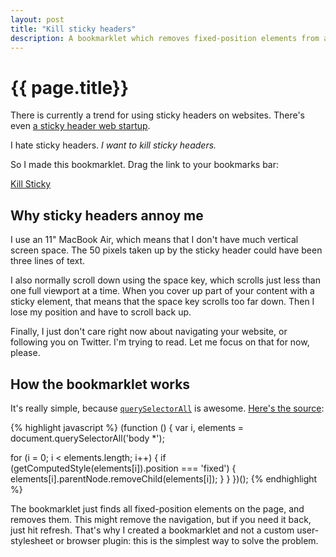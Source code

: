 ```yaml
---
layout: post
title: "Kill sticky headers"
description: A bookmarklet which removes fixed-position elements from a page.
---
```


# {{ page.title}}

There is currently a trend for using sticky headers on websites. There's even [a sticky header web startup][hellobar].

I hate sticky headers. _I want to kill sticky headers._

[hellobar]: http://www.hellobar.com/

So I made this bookmarklet. Drag the link to your bookmarks bar:

<div class="bookmarklet"><a href="javascript:(function()%7B(function%20()%20%7Bvar%20i%2C%20elements%20%3D%20document.querySelectorAll('body%20*')%3Bfor%20(i%20%3D%200%3B%20i%20%3C%20elements.length%3B%20i%2B%2B)%20%7Bif%20(getComputedStyle(elements%5Bi%5D).position%20%3D%3D%3D%20'fixed')%20%7Belements%5Bi%5D.parentNode.removeChild(elements%5Bi%5D)%3B%7D%7D%7D)()%7D)()">Kill Sticky</a></div>

## Why sticky headers annoy me

I use an 11" MacBook Air, which means that I don't have much vertical screen space. The 50 pixels taken up by the sticky header could have been three lines of text.

I also normally scroll down using the space key, which scrolls just less than one full viewport at a time. When you cover up part of your content with a sticky element, that means that the space key scrolls too far down. Then I lose my position and have to scroll back up.

Finally, I just don't care right now about navigating your website, or following you on Twitter. I'm trying to read. Let me focus on that for now, please.

## How the bookmarklet works

It's really simple, because [`querySelectorAll`][querySelectorAll] is awesome. [Here's the source][gist]:

[querySelectorAll]: http://www.w3.org/TR/selectors-api/#examples
[gist]: https://gist.github.com/alisdair/5670341

{% highlight javascript %}
(function () { 
  var i, elements = document.querySelectorAll('body *');

  for (i = 0; i < elements.length; i++) {
    if (getComputedStyle(elements[i]).position === 'fixed') {
      elements[i].parentNode.removeChild(elements[i]);
    }
  }
})();
{% endhighlight %}

The bookmarklet just finds all fixed-position elements on the page, and removes them. This might remove the navigation, but if you need it back, just hit refresh. That's why I created a bookmarklet and not a custom user-stylesheet or browser plugin: this is the simplest way to solve the problem.
